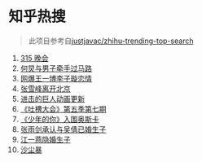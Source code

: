 # 知乎热搜

> 此项目参考自[justjavac/zhihu-trending-top-search](https://github.com/justjavac/zhihu-trending-top-search/blob/main/utils.ts)

<!-- BEGIN -->
  <!-- 最后更新时间:Tue Mar 16 2021 20:10:21 GMT+0000 (Coordinated Universal Time) -->
  1. [315 晚会](https://www.zhihu.com/search?q=315)
1. [何炅与男子牵手过马路](https://www.zhihu.com/search?q=何炅)
1. [网爆王一博李子璇恋情](https://www.zhihu.com/search?q=王一博李子璇)
1. [张雪峰离开北京](https://www.zhihu.com/search?q=张雪峰)
1. [进击的巨人动画更新](https://www.zhihu.com/search?q=进击的巨人)
1. [《吐槽大会》第五季第七期](https://www.zhihu.com/search?q=吐槽大会)
1. [《少年的你》入围奥斯卡](https://www.zhihu.com/search?q=少年的你)
1. [张雨剑承认与吴倩已婚生子](https://www.zhihu.com/search?q=张雨剑吴倩)
1. [江一燕隐婚生子](https://www.zhihu.com/search?q=江一燕)
1. [沙尘暴](https://www.zhihu.com/search?q=沙尘暴)
  <!-- END -->